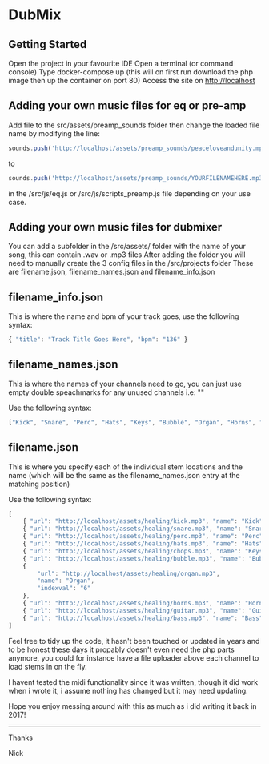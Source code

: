 # DubMix

## Getting Started

Open the project in your favourite IDE
Open a terminal (or command console)
Type docker-compose up (this will on first run download the php image then up the container on port 80)
Access the site on <a href="http://localhost">http://localhost</a>

## Adding your own music files for eq or pre-amp

Add file to the src/assets/preamp_sounds folder then change the loaded file name by modifying the line:

```javascript
sounds.push('http://localhost/assets/preamp_sounds/peaceloveandunity.mp3');
```

to

```javascript
sounds.push('http://localhost/assets/preamp_sounds/YOURFILENAMEHERE.mp3');
```

in the /src/js/eq.js or /src/js/scripts_preamp.js file depending on your use case.

## Adding your own music files for dubmixer

You can add a subfolder in the /src/assets/ folder with the name of your song, this can contain .wav or .mp3 files
After adding the folder you will need to manually create the 3 config files in the /src/projects folder
These are filename.json, filename_names.json and filename_info.json

## filename_info.json

This is where the name and bpm of your track goes, use the following syntax:

```javascript
{ "title": "Track Title Goes Here", "bpm": "136" }
```


## filename_names.json

This is where the names of your channels need to go, you can just use empty double speachmarks for any unused channels
i.e: ""

Use the following syntax:

```javascript
["Kick", "Snare", "Perc", "Hats", "Keys", "Bubble", "Organ", "Horns", "Guitar", "Bass"]
```


## filename.json

This is where you specify each of the individual stem locations and the name (which will be the same as the filename_names.json entry at the matching position)

Use the following syntax:

```javascript
[
    { "url": "http://localhost/assets/healing/kick.mp3", "name": "Kick", "indexval": "0" },
    { "url": "http://localhost/assets/healing/snare.mp3", "name": "Snare", "indexval": "1" },
    { "url": "http://localhost/assets/healing/perc.mp3", "name": "Perc", "indexval": "2" },
    { "url": "http://localhost/assets/healing/hats.mp3", "name": "Hats", "indexval": "3" },
    { "url": "http://localhost/assets/healing/chops.mp3", "name": "Keys", "indexval": "4" },
    { "url": "http://localhost/assets/healing/bubble.mp3", "name": "Bubble", "indexval": "5" },
    {
        "url": "http://localhost/assets/healing/organ.mp3",
        "name": "Organ",
        "indexval": "6"
    },
    { "url": "http://localhost/assets/healing/horns.mp3", "name": "Horns", "indexval": "7" },
    { "url": "http://localhost/assets/healing/guitar.mp3", "name": "Guitar", "indexval": "8" },
    { "url": "http://localhost/assets/healing/bass.mp3", "name": "Bass", "indexval": "9" }
]
```


Feel free to tidy up the code, it hasn't been touched or updated in years and to be honest these days it propably doesn't even need the php parts anymore, you could for instance have a file uploader above each channel to load stems in on the fly.

I havent tested the midi functionality since it was written, though it did work when i wrote it, i assume nothing has changed but it may need updating.

Hope you enjoy messing around with this as much as i did writing it back in 2017!

---

Thanks

Nick
